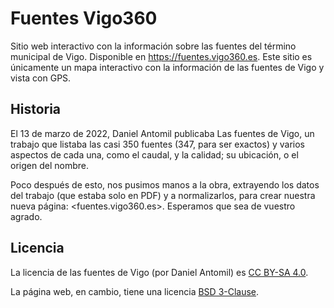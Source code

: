 # Fuentes Vigo360

Sitio web interactivo con la información sobre las fuentes del término municipal de Vigo. Disponible en <https://fuentes.vigo360.es>. Este sitio es únicamente un mapa interactivo con la información de las fuentes de Vigo y vista con GPS.

## Historia

El 13 de marzo de 2022, Daniel Antomil publicaba Las fuentes de Vigo, un trabajo que listaba las casi 350 fuentes (347, para ser exactos) y varios aspectos de cada una, como el caudal, y la calidad; su ubicación, o el origen del nombre.

Poco después de esto, nos pusimos manos a la obra, extrayendo los datos del trabajo (que estaba solo en PDF) y a normalizarlos, para crear nuestra nueva página: <fuentes.vigo360.es>. Esperamos que sea de vuestro agrado.

## Licencia

La licencia de las fuentes de Vigo (por Daniel Antomil) es [CC BY-SA 4.0](https://creativecommons.org/licenses/by-sa/4.0/).

La página web, en cambio, tiene una licencia [BSD 3-Clause](https://opensource.org/licenses/BSD-3-Clause).